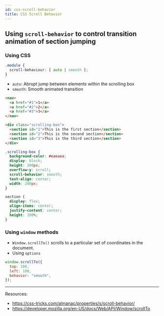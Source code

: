 ```yaml
---
id: css-scroll-behavior
title: CSS Scroll Behavior
---
```


## Using `scroll-behavior` to control transition animation of section jumping

### Using CSS

```css
.module {
  scroll-behaviour: [ auto | smooth ];
}
```

- `auto`: Abrupt jump between elements within the scrolling box
- `smooth`: Smooth animated transition

```html
<nav>
  <a href="#1">1</a>
  <a href="#2">2</a>
  <a href="#3">3</a>
</nav>

<div class="scrolling-box">
  <section id="1">This is the first section</section>
  <section id="2">This is the second section</section>
  <section id="3">This is the third section</section>
</div>
```

```css
.scrolling-box {
  background-color: #eaeaea;
  display: block;
  height: 200px;
  overflow-y: scroll;
  scroll-behavior: smooth;
  text-align: center;
  width: 200px;
}

section {
  display: flex;
  align-items: center;
  justify-content: center;
  height: 100%;
}
```

### Using `window` methods

- `Window.scrollTo()` scrolls to a particular set of coordinates in the document.
- Using `options`

```js
window.scrollTo({
  top: 100,
  left: 100,
  behavior: "smooth",
});
```

---

Resources:

- https://css-tricks.com/almanac/properties/s/scroll-behavior/
- https://developer.mozilla.org/en-US/docs/Web/API/Window/scrollTo
